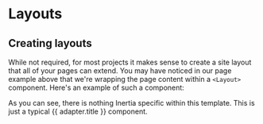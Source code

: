 <script setup lang="ts">
import { useRoute } from 'vitepress'
import { useIntegration } from '@/theme/composables/useIntegrations'

const route = useRoute()
const urlParts = route.path.slice(1).split('/')
const adapter = useIntegration(urlParts[1])
const isVue = adapter.name === 'vue'
</script>

# Layouts

## Creating layouts

While not required, for most projects it makes sense to create a site layout that all of your pages can extend. You may have noticed in our page example above that we're wrapping the page content within a `<Layout>` component. Here's an example of such a component:

<AdapterWrapper :adapter="adapter.name">
  <template #preact>

```tsx
import { Link, type LayoutProps } from '@inertiajs-revamped/preact'

export default function Layout({ children }: LayoutProps) {
  return (
    <main>
      <header>
        <Link href="/">Home</Link>
        <Link href="/about">About</Link>
        <Link href="/contact">Contact</Link>
      </header>
      <article>{children}</article>
    </main>
  )
}
```

  </template>
  <template #react>

```tsx
import { Link, type LayoutProps } from '@inertiajs-revamped/react'

export default function Layout({ children }: LayoutProps) {
  return (
    <main>
      <header>
        <Link href="/">Home</Link>
        <Link href="/about">About</Link>
        <Link href="/contact">Contact</Link>
      </header>
      <article>{children}</article>
    </main>
  )
}
```

  </template>
  <template #vue>

```vue
<script setup lang="ts">
import { Link, type LayoutProps } from '@inertiajs-revamped/vue'

defineProps<LayoutProps>()
</script>

<template>
  <main>
    <header>
      <Link href="/">Home</Link>
      <Link href="/about">About</Link>
      <Link href="/contact">Contact</Link>
    </header>
    <article>
      <slot />
    </article>
  </main>
</template>
```

  </template>
</AdapterWrapper>

As you can see, there is nothing Inertia specific within this template. This is just a typical {{ adapter.title }} component.
